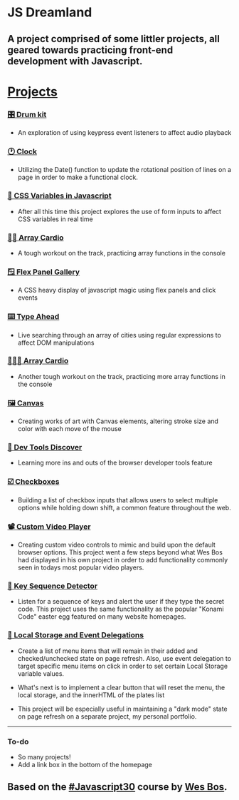 # JS Dreamland

## A project comprised of some littler projects, all geared towards practicing front-end development with Javascript.

# [Projects](https://mccambley.github.io/JSPlayground/)

### [🎛 Drum kit](https://mccambley.github.io/JSPlayground/drum-kit/index.html)

- An exploration of using keypress event listeners to affect audio playback

### [🕐 Clock](https://mccambley.github.io/JSPlayground/clock/index.html)

- Utilizing the Date() function to update the rotational position of lines on a page in order to make a functional clock.

### [📍 CSS Variables in Javascript](https://mccambley.github.io/JSPlayground/variables/index.html)

- After all this time this project explores the use of form inputs to affect CSS variables in real time

### [🏃‍♀️ Array Cardio](https://mccambley.github.io/JSPlayground/JSCardio1/index.html)

- A tough workout on the track, practicing array functions in the console

### [🪟 Flex Panel Gallery](https://mccambley.github.io/JSPlayground/panels/index.html)

- A CSS heavy display of javascript magic using flex panels and click events

### [⌨️ Type Ahead](https://mccambley.github.io/JSPlayground/type-ahead/index.html)

- Live searching through an array of cities using regular expressions to affect DOM manipulations

### [🏃🏼‍♂️ Array Cardio](https://mccambley.github.io/JSPlayground/JSCardio2/index.html)

- Another tough workout on the track, practicing more array functions in the console

### [🖼 Canvas](https://mccambley.github.io/JSPlayground/canvas/index.html)

- Creating works of art with Canvas elements, altering stroke size and color with each move of the mouse

### [🔦 Dev Tools Discover](https://mccambley.github.io/JSPlayground/inspect-tools/)

- Learning more ins and outs of the browser developer tools feature

### [☑️ Checkboxes](https://mccambley.github.io/JSPlayground/checkboxes/)

- Building a list of checkbox inputs that allows users to select multiple options while holding down shift, a common feature throughout the web.

### [📽 Custom Video Player](https://mccambley.github.io/JSPlayground/custom-video-player/)

- Creating custom video controls to mimic and build upon the default browser options. This project went a few steps beyond what Wes Bos had displayed in his own project in order to add functionality commonly seen in todays most popular video players.

### [🔗 Key Sequence Detector](https://mccambley.github.io/JSPlayground/sequence/)

- Listen for a sequence of keys and alert the user if they type the secret code. This project uses the same functionality as the popular "Konami Code" easter egg featured on many website homepages.

### [🔐 Local Storage and Event Delegations](https://mccambley.github.io/JSPlayground/local-storage/)

- Create a list of menu items that will remain in their added and checked/unchecked state on page refresh. Also, use event delegation to target specific menu items on click in order to set certain Local Storage variable values.

- What's next is to implement a clear button that will reset the menu, the local storage, and the innerHTML of the plates list

- This project will be especially useful in maintaining a "dark mode" state on page refresh on a separate project, my personal portfolio.

---

### To-do

- So many projects!
- Add a link box in the bottom of the homepage

## Based on the [#Javascript30](https://javascript30.com/) course by [Wes Bos](https://twitter.com/wesbos?s=20).
